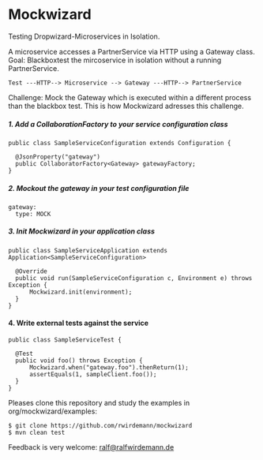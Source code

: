 # Mockwizard
Testing Dropwizard-Microservices in Isolation.

A microservice accesses a PartnerService via HTTP using a Gateway class. Goal: Blackboxtest the mircoservice in isolation without a running PartnerService.

```
Test ---HTTP--> Microservice --> Gateway ---HTTP--> PartnerService
```

Challenge: Mock the Gateway which is executed within a different process than the blackbox test. This is how Mockwizard adresses this challenge.

##### 1. Add a CollaborationFactory to your service configuration class
```
public class SampleServiceConfiguration extends Configuration {

  @JsonProperty("gateway")
  public CollaboratorFactory<Gateway> gatewayFactory;
}
```

##### 2. Mockout the gateway in your test configuration file
```
gateway:
  type: MOCK
```

##### 3. Init Mockwizard in your application class
```
public class SampleServiceApplication extends Application<SampleServiceConfiguration> 

  @Override
  public void run(SampleServiceConfiguration c, Environment e) throws Exception {
      Mockwizard.init(environment);
  }
}
```

#### 4. Write external tests against the service
```
public class SampleServiceTest {

  @Test
  public void foo() throws Exception {
      Mockwizard.when("gateway.foo").thenReturn(1);
      assertEquals(1, sampleClient.foo());
  }
}
```

Pleases clone this repository and study the examples in org/mockwizard/examples:
```
$ git clone https://github.com/rwirdemann/mockwizard
$ mvn clean test
```

Feedback is very welcome: ralf@ralfwirdemann.de